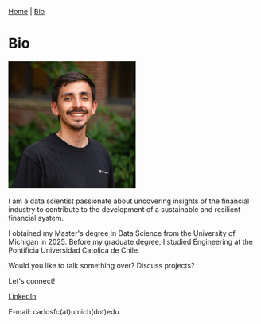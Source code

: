 [Home](index.md) | [Bio](bio.md)

# Bio

<img src="1736802464788.jpg" alt="Headshot" width=256 height=256>

I am a data scientist passionate about uncovering insights of the financial industry to contribute to the development of a sustainable and resilient financial system. 

I obtained my Master's degree in Data Science from the University of Michigan in 2025. Before my graduate degree, I studied Engineering at the Pontificia Universidad Catolica de Chile.

Would you like to talk something over? Discuss projects?

Let's connect!


[LinkedIn](https://www.linkedin.com/in/carlos-fc/)


E-mail: carlosfc(at)umich(dot)edu